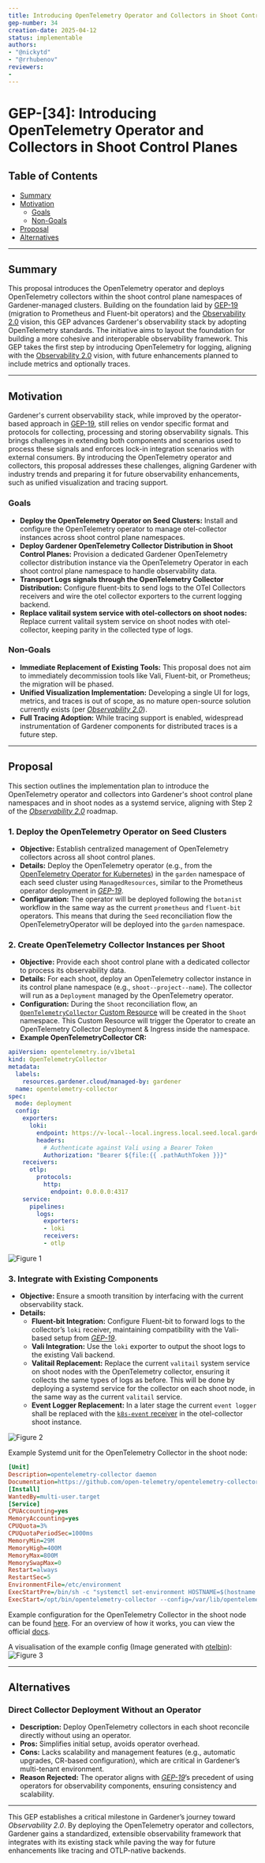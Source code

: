 ```yaml
---
title: Introducing OpenTelemetry Operator and Collectors in Shoot Control Planes
gep-number: 34
creation-date: 2025-04-12
status: implementable
authors:
- "@nickytd"
- "@rrhubenov"
reviewers:
-
---
```


# GEP-[34]: Introducing OpenTelemetry Operator and Collectors in Shoot Control Planes

## Table of Contents

- [Summary](#summary)
- [Motivation](#motivation)
  - [Goals](#goals)
  - [Non-Goals](#non-goals)
- [Proposal](#proposal)
- [Alternatives](#alternatives)

---

## Summary

This proposal introduces the OpenTelemetry operator and deploys OpenTelemetry collectors within the shoot control plane namespaces of Gardener-managed clusters. Building on the foundation laid by [GEP-19](https://github.com/gardener/gardener/blob/master/docs/proposals/19-migrating-observability-stack-to-operators.md) (migration to Prometheus and Fluent-bit operators) and the [Observability 2.0](https://github.com/gardener/logging/blob/master/docs/observability-2.0/Observability%202.0.md) vision, this GEP advances Gardener's observability stack by adopting OpenTelemetry standards. The initiative aims to layout the foundation for building a more cohesive and interoperable observability framework. This GEP takes the first step by introducing OpenTelemetry for logging, aligning with the [Observability 2.0](https://github.com/gardener/logging/blob/master/docs/observability-2.0/Observability%202.0.md) vision, with future enhancements planned to include metrics and optionally traces.

---

## Motivation

Gardener's current observability stack, while improved by the operator-based approach in [GEP-19](https://github.com/gardener/gardener/blob/master/docs/proposals/19-migrating-observability-stack-to-operators.md), still relies on vendor specific format and protocols for collecting, processing and storing observability signals. This brings challenges in extending both components and scenarios used to process these signals and enforces lock-in integration scenarios with external consumers. By introducing the OpenTelemetry operator and collectors, this proposal addresses these challenges, aligning Gardener with industry trends and preparing it for future observability enhancements, such as unified visualization and tracing support.

### Goals

- **Deploy the OpenTelemetry Operator on Seed Clusters:** Install and configure the OpenTelemetry operator to manage otel-collector instances across shoot control plane namespaces.
- **Deploy Gardener OpenTelemetry Collector Distribution in Shoot Control Planes:** Provision a dedicated Gardener OpenTelemetry collector distribution instance via the OpenTelemetry Operator in each shoot control plane namespace to handle observability data.
- **Transport Logs signals through the OpenTelemetry Collector Distribution:** Configure fluent-bits to send logs to the OTel Collectors receivers and wire the otel collector exporters to the current logging backend.
- **Replace valitail system service with otel-collectors on shoot nodes:** Replace current valitail system service on shoot nodes with otel-collector, keeping parity in the collected type of logs.

### Non-Goals

- **Immediate Replacement of Existing Tools:** This proposal does not aim to immediately decommission tools like Vali, Fluent-bit, or Prometheus; the migration will be phased.
- **Unified Visualization Implementation:** Developing a single UI for logs, metrics, and traces is out of scope, as no mature open-source solution currently exists (per [*Observability 2.0*](https://github.com/gardener/logging/blob/master/docs/observability-2.0/Observability%202.0.md)).
- **Full Tracing Adoption:** While tracing support is enabled, widespread instrumentation of Gardener components for distributed traces is a future step.

---

## Proposal

This section outlines the implementation plan to introduce the OpenTelemetry operator and collectors into Gardener's shoot control plane namespaces and in shoot nodes as a systemd service, aligning with Step 2 of the [*Observability 2.0*](https://github.com/gardener/logging/blob/master/docs/observability-2.0/Observability%202.0.md) roadmap.

### 1. Deploy the OpenTelemetry Operator on Seed Clusters

- **Objective:** Establish centralized management of OpenTelemetry collectors across all shoot control planes.
- **Details:** Deploy the OpenTelemetry operator (e.g., from the [OpenTelemetry Operator for Kubernetes](https://github.com/open-telemetry/opentelemetry-operator)) in the `garden` namespace of each seed cluster using `ManagedResources`, similar to the Prometheus operator deployment in [*GEP-19*](https://github.com/gardener/gardener/blob/master/docs/proposals/19-migrating-observability-stack-to-operators.md).
- **Configuration:** The operator will be deployed following the `botanist` workflow in the same way as the current `prometheus` and `fluent-bit` operators. This means that during the `Seed` reconciliation flow the OpenTelemetryOperator will be deployed into the `garden` namespace.

### 2. Create OpenTelemetry Collector Instances per Shoot

- **Objective:** Provide each shoot control plane with a dedicated collector to process its observability data.
- **Details:** For each shoot, deploy an OpenTelemetry collector instance in its control plane namespace (e.g., `shoot--project--name`). The collector will run as a `Deployment` managed by the OpenTelemetry operator.
- **Configuration:** During the `Shoot` reconciliation flow, an [`OpenTelemetryCollector` Custom Resource](https://github.com/open-telemetry/opentelemetry-operator/blob/main/apis/v1beta1/opentelemetrycollector_types.go) will be created in the `Shoot` namespace. This Custom Resource will trigger the Operator to create an OpenTelemetry Collector Deployment & Ingress inside the namespace.
- **Example OpenTelemetryCollector CR:**

```yaml
apiVersion: opentelemetry.io/v1beta1
kind: OpenTelemetryCollector
metadata:
  labels:
    resources.gardener.cloud/managed-by: gardener
  name: opentelemetry-collector
spec:
  mode: deployment
  config:
    exporters:
      loki:
        endpoint: https://v-local--local.ingress.local.seed.local.gardener.cloud/vali/api/v1/push
        headers:
          # Authenticate against Vali using a Bearer Token
          Authorization: "Bearer ${file:{{ .pathAuthToken }}}"
    receivers:
      otlp:
        protocols:
          http:
            endpoint: 0.0.0.0:4317
    service:
      pipelines:
        logs:
          exporters:
          - loki
          receivers:
          - otlp
```

![Figure 1](assets/gep-34-otel-operator-architecture.png)

### 3. Integrate with Existing Components

- **Objective:** Ensure a smooth transition by interfacing with the current observability stack.
- **Details:**
  - **Fluent-bit Integration:** Configure Fluent-bit to forward logs to the collector’s `loki` receiver, maintaining compatibility with the Vali-based setup from [*GEP-19*](https://github.com/gardener/gardener/blob/master/docs/proposals/19-migrating-observability-stack-to-operators.md).
  - **Vali Integration:** Use the `loki` exporter to output the shoot logs to the existing Vali backend.
  - **Valitail Replacement:** Replace the current `valitail` system service on shoot nodes with the OpenTelemetry collector, ensuring it collects the same types of logs as before. This will be done by deploying a systemd service for the collector on each shoot node, in the same way as the current `valitail` service.
  - **Event Logger Replacement:** In a later stage the current `event logger` shall be replaced with the [`k8s-event` receiver](https://github.com/open-telemetry/opentelemetry-collector-contrib/tree/main/receiver/k8seventsreceiver) in  the otel-collector shoot instance.

![Figure 2](assets/gep-34-shoot-observability-architecture.png)

Example Systemd unit for the OpenTelemetry Collector in the shoot node:

```ini
[Unit]
Description=opentelemetry-collector daemon
Documentation=https://github.com/open-telemetry/opentelemetry-collector
[Install]
WantedBy=multi-user.target
[Service]
CPUAccounting=yes
MemoryAccounting=yes
CPUQuota=3%
CPUQuotaPeriodSec=1000ms
MemoryMin=29M
MemoryHigh=400M
MemoryMax=800M
MemorySwapMax=0
Restart=always
RestartSec=5
EnvironmentFile=/etc/environment
ExecStartPre=/bin/sh -c "systemctl set-environment HOSTNAME=$(hostname | tr [:upper:] [:lower:])"
ExecStart=/opt/bin/opentelemetry-collector --config=/var/lib/opentelemetry-collector/config/config
```

Example configuration for the OpenTelemetry Collector in the shoot node can be found [here](assets/gep-34-shoot-collector-config.yaml). For an overview of how it works, you can view the official [docs](https://opentelemetry.io/docs/collector/configuration/).

A visualisation of the example config (Image generated with [otelbin](https://github.com/dash0hq/otelbin)):
![Figure 3](assets/gep-34-collector-image.png)

---

## Alternatives

### Direct Collector Deployment Without an Operator

- **Description:** Deploy OpenTelemetry collectors in each shoot reconcile directly without using an operator.
- **Pros:** Simplifies initial setup, avoids operator overhead.
- **Cons:** Lacks scalability and management features (e.g., automatic upgrades, CR-based configuration), which are critical in Gardener’s multi-tenant environment.
- **Reason Rejected:** The operator aligns with [*GEP-19*](https://github.com/gardener/gardener/blob/master/docs/proposals/19-migrating-observability-stack-to-operators.md)’s precedent of using operators for observability components, ensuring consistency and scalability.

---

This GEP establishes a critical milestone in Gardener’s journey toward *Observability 2.0*. By deploying the OpenTelemetry operator and collectors, Gardener gains a standardized, extensible observability framework that integrates with its existing stack while paving the way for future enhancements like tracing and OTLP-native backends.

